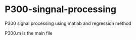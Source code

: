 # P300-singnal-processing
P300 signal processing using matlab and regression method

P300.m is the main file
